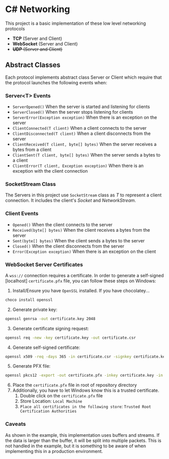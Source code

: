 # C# Networking
This project is a basic implementation of these low level networking protocols

- **TCP** (Server and Client)
- **WebSocket** (Server and Client)
- ~~**UDP** (Server and Client)~~

## Abstract Classes
Each protocol implements abstract class Server or Client which require that the protocol launches the following events when:

### Server\<T> Events
- `ServerOpened()` When the server is started and listening for clients
- `ServerClosed()` When the server stops listening for clients
- `ServerError(Exception exception)` When there is an exception on the server
- `ClientConnected(T client)` When a client connects to the server
- `ClientDisconnected(T client)` When a client disconnects from the server
- `ClientReceived(T client, byte[] bytes)` When the server receives a bytes from a client
- `ClientSent(T client, byte[] bytes)` When the server sends a bytes to a client
- `ClientError(T client, Exception exception)` When there is an exception with the client connection

### SocketStream Class
The Servers in this project use `SocketStream` class as _T_ to represent a client connection. It includes the client's _Socket_ and _NetworkStream_.

### Client Events
- `Opened()` When the client connects to the server
- `Received(byte[] bytes)` When the client receives a bytes from the server
- `Sent(byte[] bytes)` When the client sends a bytes to the server
- `Closed()` When the client disconnects from the server
- `Error(Exception exception)` When there is an exception on the client

### WebSocket Server Certificates
A `wss://` connection requires a certificate. In order to generate a self-signed [localhost] `certificate.pfx` file, you can follow these steps on Windows:

1. Install/Ensure you have `OpenSSL` installed. If you have chocolatey...
```bash
choco install openssl
```
2. Generate private key:  
```bash
openssl genrsa -out certificate.key 2048
```
3. Generate certificate signing request:  
```bash
openssl req -new -key certificate.key -out certificate.csr
```
4. Generate self-signed certificate:  
```bash
openssl x509 -req -days 365 -in certificate.csr -signkey certificate.key -out certificate.crt
```
5. Generate PFX file:  
```bash
openssl pkcs12 -export -out certificate.pfx -inkey certificate.key -in certificate.crt
```
6. Place the `certificate.pfx` file in root of repository directory
7. Additionally, you have to let Windows know this is a trusted certificate.
   1. Double click on the `certificate.pfx` file
   2. Store Location: `Local Machine`
   3. `Place all certificates in the following store`: `Trusted Root Certification Authorities`

### Caveats
As shown in the example, this implementation uses buffers and streams. If the data is larger than the buffer, it will be split into multiple packets. This is not handled in the example, but it is something to be aware of when implementing this in a production environment.